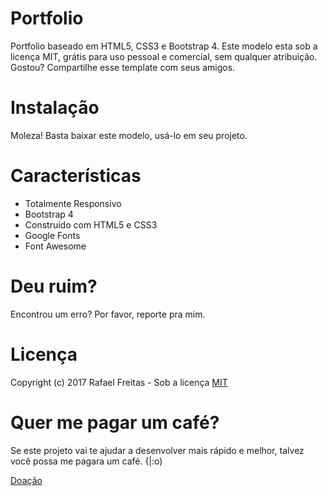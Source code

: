 # Portfolio
Portfolio baseado em HTML5, CSS3 e Bootstrap 4. Este modelo esta sob a licença MIT, grátis para uso pessoal e comercial, sem qualquer atribuição. Gostou? Compartilhe esse template com seus amigos.

# Instalação
Moleza! Basta baixar este modelo, usá-lo em seu projeto.

# Características
- Totalmente Responsivo
- Bootstrap 4
- Construído com HTML5 e CSS3
- Google Fonts
- Font Awesome

# Deu ruim?
Encontrou um erro? Por favor, reporte pra mim.

# Licença
Copyright (c) 2017 Rafael Freitas - Sob a licença [MIT](https://github.com/rafaelfreitas/portfolio-template/blob/master/LICENSE)

# Quer me pagar um café?
Se este projeto vai te ajudar a desenvolver mais rápido e melhor, talvez você possa me pagara um café. {|:o)

[Doação](https://pag.ae/bhrDSgZ)

